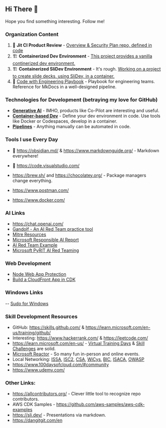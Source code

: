 ## Hi There 👋

Hope you find something interesting. Follow me! 

### Organization Content
1. 💙 **Jit CI Product Review** - [Overview & Security Plan repo, defined in code](https://github.com/ppottorff/jitrepo)
2. 🏗️ **Containerized Dev Environment** - [This project provides a vanilla continerized dev environment.](https://github.com/ppottorff/Containerized-Dev-Environment/)
3. 🏗️ **Containerized SliDev Environment** - It's rough. [Working on a project to create slide decks, using SliDev, in a container.](https://github.com/ppottorff/Containerized-SliDev-Environment)
4. :notebook: [Code with Engineering Playbook](https://github.com/microsoft/code-with-engineering-playbook) - Playbook for engineering teams. Reference for MkDocs in a well-designed pipeline.

### Technologies for Development (betraying my love for GitHub)

- **[Generative AI](https://github.com/features/copilot)** - IMHO, products like Co-Pilot are interesting and useful. 
- **[Container-based Dev](https://github.com/features/codespaces)** - Define your dev environment in code. Use tools like Docker or Codespaces, develop in a container.
- **[Pipelines](https://docs.github.com/en/actions)** - Anything manually can be automated in code. 

### Tools I use Every Day

- 💙 https://obsidian.md/ & https://www.markdownguide.org/ - Markdown everywhere! 
- 💙 https://code.visualstudio.com/
- https://brew.sh/ and https://chocolatey.org/ - Package managers change everything.

- https://www.postman.com/
- https://www.docker.com/ 

### AI Links
- https://chat.openai.com/
- [Gandolf - An AI Red Team practice tool](https://gandalf.lakera.ai/)
- [Mitre Resources](https://atlas.mitre.org/matrices/ATLAS)
- [Microsoft Responsible AI Report](https://gandalf.lakera.ai/)
- [AI Red Team Example](https://www.theregister.com/2024/05/13/ai_xforce_red_penetration/?utm_source=tldrinfosec)
- [Microsoft PyRIT AI Red Teaming](https://www.microsoft.com/en-us/security/blog/2024/02/22/announcing-microsofts-open-automation-framework-to-red-team-generative-ai-systems/)

### Web Development
- [Node Web App Protection](https://github.com/arcjet/arcjet-js)
- [Build a CloudFront App in CDK](https://petermcaree.com/posts/how-to-build-spa-deployment-using-aws-cdk/?utm_source=tldrdevops)

### Windows Links
-- [Sudo for Windows](https://github.com/microsoft/sudo?utm_source=tldrinfosec)

### Skill Development Resources
- GitHub: https://skills.github.com/ & https://learn.microsoft.com/en-us/training/github/
- Interesting: https://www.hackerrank.com/ & https://leetcode.com/
- https://learn.microsoft.com/en-us/ - [Virtual Training Days](https://events.microsoft.com/en-us/mvtd?startTime=08:00&endTime=17:00) & [Skill Challenges](https://www.microsoft.com/en-US/cloudskillschallenge/ai/registration/2023) are solid.
- [Microsoft Reactor](https://developer.microsoft.com/en-us/reactor/) - So many fun in-person and online events.
- Local Networking: [ISSA](https://www.members.issa.org/page/chapters#), [ISC2](https://www.isc2.org/Chapters/Chapter-Directory), [CSA](https://cloudsecurityalliance.org/chapters/), [WiCys](https://www.wicys.org/), [BIC](https://www.blacksincyberconf.com/), [ISACA](https://www.isaca.org/membership/local-chapters), [OWASP](https://owasp.org/chapters/)
- https://www.100daysofcloud.com/#community
- https://www.udemy.com/

### Other Links: 

- https://allcontributors.org/ - Clever little tool to recognize repo contributors.
- AWS CDK Samples - https://github.com/aws-samples/aws-cdk-examples
- https://sli.dev/ - Presentations via markdown.
- https://dangitgit.com/en
